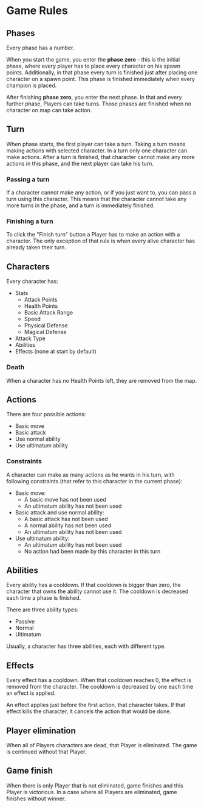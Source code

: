 # Game Rules

## Phases

Every phase has a number.

When you start the game, you enter the **phase zero** - this is the initial phase, where every player has to place every character on his spawn points. Additionally, in that phase every turn is finished just after placing one character on a spawn point. This phase is finished immediately when every champion is placed.

After finishing **phase zero**, you enter the next phase. In that and every further phase, Players can take turns.
Those phases are finished when no character on map can take action.

## Turn

When phase starts, the first player can take a turn. Taking a turn means making actions with selected character. In a turn only one character can make actions. After a turn is finished, that character cannot make any more actions in this phase, and the next player can take his turn.

### Passing a turn
If a character cannot make any action, or if you just want to, you can pass a turn using this character. This means that the character cannot take any more turns in the phase, and a turn is immediately finished.

### Finishing a turn

To click the "Finish turn" button a Player has to make an action with a character. The only exception of that rule is when every alive character has already taken their turn.

## Characters

Every character has:

* Stats
	* Attack Points
	* Health Points
	* Basic Attack Range
	* Speed
	* Physical Defense
	* Magical Defense
* Attack Type
* Abilities
* Effects (none at start by default)

### Death
When a character has no Health Points left, they are removed from the map.

## Actions

There are four possible actions:
* Basic move
* Basic attack
* Use normal ability
* Use ultimatum ability

### Constraints
A character can make as many actions as he wants in his turn, with following constraints (that refer to this character in the current phase):
* Basic move:
	* A basic move has not been used
	* An ultimatum ability has not been used
* Basic attack and use normal ability:
	* A basic attack has not been used
	* A normal ability has not been used
	* An ultimatum ability has not been used
* Use ultimatum ability:
	* An ultimatum ability has not been used
	* No action had been made by this character in this turn

## Abilities
Every ability has a cooldown. If that cooldown is bigger than zero, the character that owns the ability cannot use it. The cooldown is decreased each time a phase is finished.

There are three ability types:
* Passive
* Normal
* Ultimatum

Usually, a character has three abilities, each with different type.

## Effects
Every effect has a cooldown. When that cooldown reaches 0, the effect is removed from the character. The cooldown is decreased by one each time an effect is applied.

An effect applies just before the first action, that character takes.
If that effect kills the character, it cancels the action that would be done.

## Player elimination
When all of Players characters are dead, that Player is eliminated.
The game is continued without that Player.

## Game finish
When there is only Player that is not eliminated, game finishes and this Player is victorious.
In a case where all Players are eliminated, game finishes without winner.
